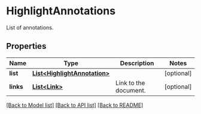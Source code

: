 ﻿
# HighlightAnnotations
List of annotations.

## Properties
Name | Type | Description | Notes
------------ | ------------- | ------------- | -------------
**list** | [**List&lt;HighlightAnnotation&gt;**](HighlightAnnotation.md) |  | [optional]
**links** | [**List&lt;Link&gt;**](Link.md) | Link to the document. | [optional]


[[Back to Model list]](../../README.md#documentation-for-models) [[Back to API list]](../../README.md#documentation-for-api-endpoints) [[Back to README]](../../README.md)


